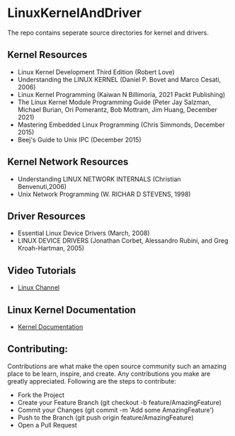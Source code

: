 # LinuxKernelAndDriver

 The repo contains seperate source directories for kernel and drivers.






Kernel Resources
----------------

- Linux Kernel Development Third Edition (Robert Love)
- Understanding the LINUX KERNEL (Daniel P. Bovet and Marco Cesati, 2006)
- Linux Kernel Programming (Kaiwan N Billimoria, 2021 Packt Publishing)
- The Linux Kernel Module Programming Guide (Peter Jay Salzman, Michael Burian, Ori Pomerantz, Bob Mottram, Jim Huang, December 2021)
- Mastering Embedded Linux Programming (Chris Simmonds, December 2015)
- Beej's Guide to Unix IPC (December 2015)




Kernel Network Resources
------------------------
- Understanding LINUX NETWORK INTERNALS  (Christian Benvenuti,2006)
- Unix Network Programming (W. RlCHAR D STEVENS, 1998)




Driver Resources
----------------
- Essential Linux Device Drivers (March, 2008)
- LINUX DEVICE DRIVERS (Jonathan Corbet, Alessandro Rubini, and Greg Kroah-Hartman, 2005)




Video Tutorials
---------------
- [Linux Channel](https://www.youtube.com/channel/UCESk3ORdKJ1iQGibV_XiHhw)


Linux Kernel Documentation
--------------------------

- [Kernel Documentation](https://www.kernel.org/doc/html/latest/)


Contributing:
-------------

Contributions are what make the open source community such an amazing place to be learn, inspire, and create. Any contributions you make are greatly appreciated. Following are the steps to contribute:

- Fork the Project
- Create your Feature Branch (git checkout -b feature/AmazingFeature)
- Commit your Changes (git commit -m 'Add some AmazingFeature')
- Push to the Branch (git push origin feature/AmazingFeature)
- Open a Pull Request